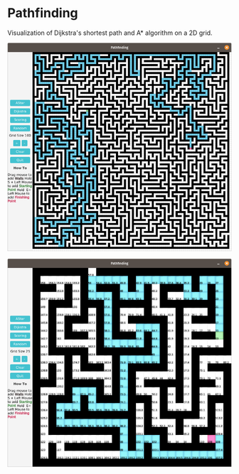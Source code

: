 # Pathfinding

Visualization of Dijkstra's shortest path and A* algorithm on a 2D grid.

![empty grid](imgs/sample1.png)

![grid with path](imgs/sample2.png)

